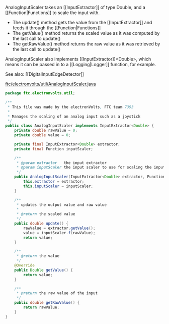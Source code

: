 AnalogInputScaler takes an [[InputExtractor]] of type Double, and a [[Function|Functions]] to scale the input with.

* The update() method gets the value from the [[InputExtractor]] and feeds it through the [[Function|Functions]]
* The getValue() method returns the scaled value as it was computed by the last call to update()
* The getRawValue() method returns the raw value as it was retrieved by the last call to update()

AnalogInputScaler also implements [[InputExtractor]]\<Double\>, which means it can be passed in to a [[Logging|Logger]] function, for example.

See also: [[DigitalInputEdgeDetector]]

[ftc/electronvolts/util/AnalogInputScaler.java](https://github.com/FTC7393/state-machine-framework/blob/master/src/ftc/electronvolts/util/AnalogInputScaler.java)
```java
package ftc.electronvolts.util;

/**
 * This file was made by the electronVolts, FTC team 7393
 *
 * Manages the scaling of an analog input such as a joystick
 */
public class AnalogInputScaler implements InputExtractor<Double> {
    private double rawValue = 0;
    private double value = 0;

    private final InputExtractor<Double> extractor;
    private final Function inputScaler;

    /**
     * @param extractor   the input extractor
     * @param inputScaler the input scaler to use for scaling the input
     */
    public AnalogInputScaler(InputExtractor<Double> extractor, Function inputScaler) {
        this.extractor = extractor;
        this.inputScaler = inputScaler;
    }

    /**
     * updates the output value and raw value
     *
     * @return the scaled value
     */
    public double update() {
    	rawValue = extractor.getValue();
        value = inputScaler.f(rawValue);
        return value;
    }

    /**
     * @return the value
     */
    @Override
    public Double getValue() {
        return value;
    }

    /**
     * @return the raw value of the input
     */
    public double getRawValue() {
        return rawValue;
    }
}
```